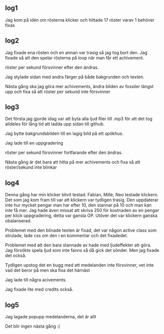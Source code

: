 ## log1

Jag kom på idén om rösterna klicker och hittade 17 röster varav 1 behöver fixas

## log2
Jag fixade ena rösten och en annan var trasig så jag tog bort den. Jag fixade så att den spelar rösterna på loop när man får ett achivement. 

röster per sekund försvinner efter den ändras.

Jag stylade sidan med andra färger på både bakgrunden och texten.

Nästa gång ska jag göra mer achivements, ändra bilden av fossiler längst upp och fixa så att röster per sekund inte försvinner

## log3
Det första jag gjorde idag var att byta alla ljud filer till .mp3 för att det tog alldeles för lång tid att ladda upp sidan till github.

Jag bytte bakgrundsbilden till en lagig bild på ett spökhus.

Jag lade till en uppgradering

röster per sekund försvinner fortfarande efter den ändras.

Nästa gång är det bara att hitta på mer achivements och fixa så att röster/sekund inte blinkar

## log4
Denna gång har min klicker blivit testad. Fabian, Mille, Neo testade klickern. Det som jag kom fram till var att klickern var tydligen trasig. Den uppdaterar inte hur mycket pengar man har efter 10, den stannar på 10 och man kan inte få mer. Jag hade även missat att skriva 250 för kostnaden av en pengar per klick uppgradering, detta var gansla OP. Utöver det var klickern ganska obalanserad.

Problemet med den blinade texten är fixad, det var någon active class som strulade, lade css om den i en kommentar och det fixadedet.

Problemet med att den bara stannade av hade med ljudeffekter att göra. Jag försökte spela ljud som inte fanns så då gick det sönder. Men jag fixade det också.

Tydligen upstog det en bugg med att medelanden inte försvinner, vet inte vad det beror på men ska fixa det härnäst

Jag lade till några acivements.

Jag fixade lite med credits också.

## log5

Jag lagade popupp medelanderna, det är allt

Det blir ingen nästa gång :(